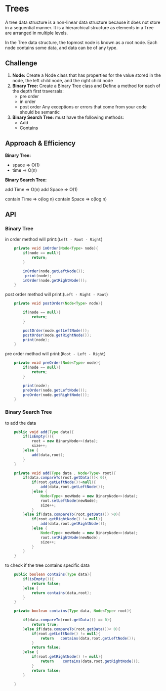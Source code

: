 # Trees

A tree data structure is a non-linear data structure because it does not store in a sequential manner. It is a hierarchical structure as elements in a Tree are arranged in multiple levels.

In the Tree data structure, the topmost node is known as a root node. Each node contains some data, and data can be of any type.

## Challenge

1. **Node:** Create a Node class that has properties for the value stored in the node, the left child node, and the right child node
2. **Binary Tree:** Create a Binary Tree class and Define a method for each of the depth first traversals:
    - pre order
    - in order
    - post order
    Any exceptions or errors that come from your code should be semantic
3. **Binary Search Tree:** must have the following methods:
    - Add
    - Contains

## Approach & Efficiency
<!-- What approach did you take? Why? What is the Big O space/time for this approach? -->

**Binary Tree:**

- space => O(1)
- time => O(n)

**Binary Search Tree:**

add Time => O(n)
add Space => O(1)

contain Time => o(log n)
contain Space => o(log n)

## API

### Binary Tree

in order method will print:(```Left - Root - Right```)

```java
    private void inOrder(Node<Type> node){
        if(node == null){
            return;
        }

        inOrder(node.getLeftNode());
         print(node);
        inOrder(node.getRightNode());
    }
```

post order method will print:(```Left - Right - Root```)

```java
    private void postOrder(Node<Type> node){

        if(node == null){
            return;
        }

        postOrder(node.getLeftNode());
        postOrder(node.getRightNode());
        print(node);
    }
```

pre order method will print:(```Root - Left - Right```)

```java
    private void preOrder(Node<Type> node){
        if(node == null){
            return;
        }

        print(node);
        preOrder(node.getLeftNode());
        preOrder(node.getRightNode());
    }
```

### Binary Search Tree

to add the data

```java
    public void add(Type data){
        if(isEmpty()){
            root = new BinaryNode<>(data);
            size++;
        }else {
            add(data,root);
        }
    }

    private void add(Type data , Node<Type> root){
        if(data.compareTo(root.getData())< 0){
            if(root.getLeftNode()!=null){
                add(data,root.getLeftNode());
            }else {
                Node<Type> newNode = new BinaryNode<>(data);
                root.setLeftNode(newNode);
                size++;
            }
        }else if(data.compareTo(root.getData()) >0){
            if(root.getRightNode() != null){
                add(data,root.getRightNode());
            }else {
                Node<Type> newNode = new BinaryNode<>(data);
                root.setRightNode(newNode);
                size++;
            }
        }
    }
```

to check if the tree contains specific data

```java
    public boolean contains(Type data){
        if(isEmpty()){
            return false;
        }else {
            return contains(data,root);
        }
    }

    private boolean contains(Type data, Node<Type> root){

        if(data.compareTo(root.getData()) == 0){
            return true;
        }else if(data.compareTo(root.getData())< 0){
            if(root.getLeftNode() != null){
                return   contains(data,root.getLeftNode());
            }
            return false;
        }else {
            if(root.getRightNode() != null){
                return    contains(data,root.getRightNode());
            }
            return false;
        }

    }
```
